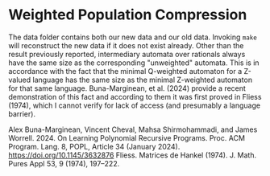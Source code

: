 # Weighted Population Compression

The data folder contains both our new data and our old data.  Invoking `make`
will reconstruct the new data if it does not exist already.  Other than
the result previously reported, intermediary automata over rationals always
have the same size as the corresponding "unweighted" automata.  This is
in accordance with the fact that the minimal Q-weighted automaton for a
Z-valued language has the same size as the minimal Z-weighted automaton for
that same language.  Buna-Marginean, et al. (2024) provide a recent
demonstration of this fact and according to them it was first proved in
Fliess (1974), which I cannot verify for lack of access (and presumably
a language barrier).

Alex Buna-Marginean, Vincent Cheval, Mahsa Shirmohammadi, and James Worrell. 2024. On Learning Polynomial Recursive Programs. Proc. ACM Program. Lang. 8, POPL, Article 34 (January 2024). https://doi.org/10.1145/3632876
Fliess. Matrices de Hankel (1974). J. Math. Pures Appl 53, 9 (1974), 197–222.
